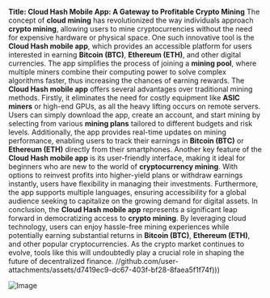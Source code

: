 **Title: Cloud Hash Mobile App: A Gateway to Profitable Crypto Mining**
The concept of **cloud mining** has revolutionized the way individuals approach **crypto mining**, allowing users to mine cryptocurrencies without the need for expensive hardware or physical space. One such innovative tool is the **Cloud Hash mobile app**, which provides an accessible platform for users interested in earning **Bitcoin (BTC)**, **Ethereum (ETH)**, and other digital currencies. The app simplifies the process of joining a **mining pool**, where multiple miners combine their computing power to solve complex algorithms faster, thus increasing the chances of earning rewards.
The **Cloud Hash mobile app** offers several advantages over traditional mining methods. Firstly, it eliminates the need for costly equipment like **ASIC miners** or high-end GPUs, as all the heavy lifting occurs on remote servers. Users can simply download the app, create an account, and start mining by selecting from various **mining plans** tailored to different budgets and risk levels. Additionally, the app provides real-time updates on mining performance, enabling users to track their earnings in **Bitcoin (BTC)** or **Ethereum (ETH)** directly from their smartphones.
Another key feature of the **Cloud Hash mobile app** is its user-friendly interface, making it ideal for beginners who are new to the world of **cryptocurrency mining**. With options to reinvest profits into higher-yield plans or withdraw earnings instantly, users have flexibility in managing their investments. Furthermore, the app supports multiple languages, ensuring accessibility for a global audience seeking to capitalize on the growing demand for digital assets.
In conclusion, the **Cloud Hash mobile app** represents a significant leap forward in democratizing access to **crypto mining**. By leveraging cloud technology, users can enjoy hassle-free mining experiences while potentially earning substantial returns in **Bitcoin (BTC)**, **Ethereum (ETH)**, and other popular cryptocurrencies. As the crypto market continues to evolve, tools like this will undoubtedly play a crucial role in shaping the future of decentralized finance. 
 //github.com/user-attachments/assets/d7419ec9-dc67-403f-bf28-8faea5f1f74f)))

![Image](https://github.com/user-attachments/assets/4a25d116-2220-4385-b08e-f287af8fcbc4)
